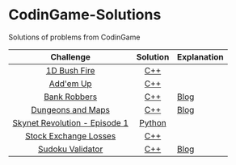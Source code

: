 # CodinGame-Solutions
Solutions of problems from CodinGame


|Challenge                          | Solution     |      Explanation    |
|:---------------------------------:|:------------:|:--------------------|
| [1D Bush Fire](https://www.codingame.com/ide/puzzle/1d-bush-fire) | [C++](https://github.com/programmercave0/CodinGame-Solutions/blob/master/1D_Bush_Fire.cpp) |
| [Add'em Up](https://www.codingame.com/ide/puzzle/addem-up) | [C++](https://github.com/programmercave0/CodinGame-Solutions/blob/master/Add'em_Up.cpp) | 
| [Bank Robbers](https://www.codingame.com/training/easy/bank-robbers) | [C++](https://github.com/programmercave0/CodinGame-Solutions/blob/master/Bank_Robbers.cpp) | [Blog](https://programmercave0.github.io/blog/2020/04/26/Bank-Robbers-CodinGame-Challenge-Cpp-Implementation) |
| [Dungeons and Maps](https://www.codingame.com/ide/puzzle/dungeons-and-maps) | [C++](https://github.com/programmercave0/CodinGame-Solutions/blob/master/Dungeons_and_Maps.cpp) | [Blog](https://programmercave0.github.io/blog/2021/03/01/Dungeons-and-Maps-CodinGame-C++-Implementation)|
| [Skynet Revolution - Episode 1](https://www.codingame.com/ide/puzzle/skynet-revolution-episode-1) | [Python](https://github.com/programmercave0/CodinGame-Solutions/blob/master/Skynet_Revolution_Ep_1.py) | 
| [Stock Exchange Losses](https://www.codingame.com/ide/puzzle/stock-exchange-losses) | [C++](https://github.com/programmercave0/CodinGame-Solutions/blob/master/Stock_Exchange_Losses.cpp) |
| [Sudoku Validator](https://www.codingame.com/ide/puzzle/sudoku-validator) | [C++](https://github.com/programmercave0/CodinGame-Solutions/blob/master/Sudoku_validator.cpp) | [Blog](https://programmercave0.github.io/blog/2020/07/13/SUDOKU-VALIDATOR-CodinGame-C++-Implementation) |

